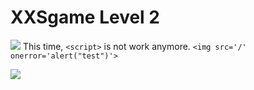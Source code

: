 # **XXSgame Level 2**
![](https://i.imgur.com/sx44IzZ.png)
This time, `<script>` is not work anymore.
`<img src='/' onerror='alert("test")'>`

![](https://i.imgur.com/KymDspc.png)






